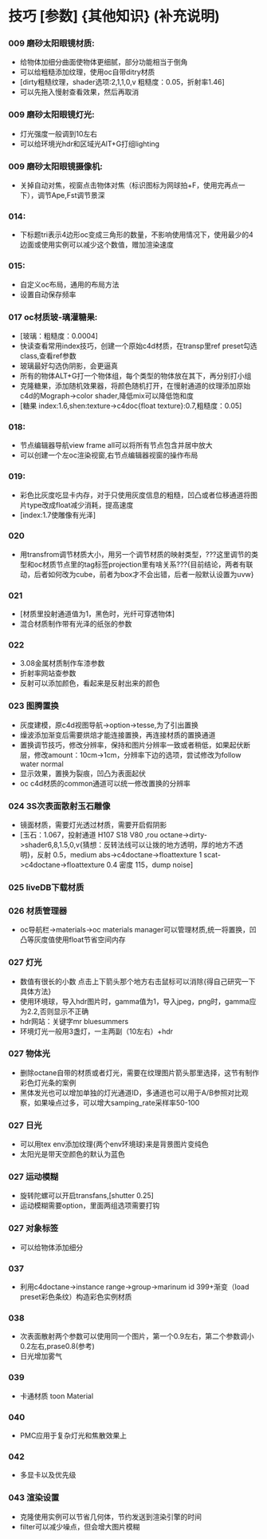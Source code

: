 # 技巧  [参数]  {其他知识}  (补充说明)
### 009 磨砂太阳眼镜材质:
  * 给物体加细分曲面使物体更细腻，部分功能相当于倒角
  * 可以给粗糙添加纹理，使用oc自带ditry材质
  * [dirty粗糙纹理，shader选项:2,1,1,0,v 粗糙度：0.05，折射率1.46]
  * 可以先拖入慢射查看效果，然后再取消
### 009 磨砂太阳眼镜灯光:
  * 灯光强度一般调到10左右
  * 可以给环境光hdr和区域光AlT+G打组lighting
### 009 磨砂太阳眼镜摄像机:
  * 关掉自动对焦，视窗点击物体对焦（标识图标为网球拍+F，使用完再点一下），调节Ape,Fst调节景深
### 014:
  * 下标题tri表示4边形oc变成三角形的数量，不影响使用情况下，使用最少的4边面或使用实例可以减少这个数值，赠加渲染速度
### 015:
  * 自定义oc布局，通用的布局方法
  * 设置自动保存频率
### 017 oc材质玻-璃灌糖果:
  * [玻璃：粗糙度：0.0004]
  * 快读查看常用index技巧，创建一个原始c4d材质，在transp里ref preset勾选class,查看ref参数
  * 玻璃最好勾选伪阴影，会更逼真
  * 所有的物体ALT+G打一个物体组，每个类型的物体放在其下，再分别打小组
  * 克隆糖果，添加随机效果器，将颜色随机打开，在慢射通道的纹理添加原始c4d的Mograph->color shader,降低mix可以降低饱和度
  * [糖果 index:1.6,shen:texture->c4doc{float texture}:0.7,粗糙度：0.05]
### 018:
  * 节点编辑器导航view frame all可以将所有节点包含并居中放大
  * 可以创建一个左oc渲染视窗,右节点编辑器视窗的操作布局
### 019:
  * 彩色比灰度吃显卡内存，对于只使用灰度信息的粗糙，凹凸或者位移通道将图片type改成float减少消耗，提高速度
  * [index:1.7使雕像有光泽]
### 020
  * 用transfrom调节材质大小，用另一个调节材质的映射类型，???这里调节的类型和oc材质节点里的tag标签projection里有啥关系???{目前结论，两者有联动，后者如何改为cube，前者为box才不会出错，后者一般默认设置为uvw}
### 021
  * [材质里投射通道值为1，黑色时，光纤可穿透物体]
  * 混合材质制作带有光泽的纸张的参数
### 022
  * 3.08金属材质制作车漆参数
  * 折射率网站查参数
  * 反射可以添加颜色，看起来是反射出来的颜色
### 023 图腾置换
  * 灰度建模，原c4d视图导航->option->tesse,为了引出置换
  * 燥波添加渐变后需要烘焙才能连接置换，再连接材质的置换通道
  * 置换调节技巧，修改分辨率，保持和图片分辨率一致或者稍低，如果起伏断层，修改amount：10cm->1cm，分辨率下边的选项，尝试修改为follow water normal
  * 显示效果，置换为裂痕，凹凸为表面起伏
  * oc c4d材质的common通道可以统一修改置换的分辨率
### 024 3S次表面散射玉石雕像
  * 镜面材质，需要灯光透过材质，需要开启假阴影
  * [玉石：1.067，投射通道 H107 S18 V80 ,rou octane->dirty->shader6,8,1.5,0,v{猜想：反转法线可以让拨的地方透明，厚的地方不透明}，反射 0.5，medium abs->c4doctane->floattexture 1 scat->c4doctane->floattexture 0.4 密度 115，dump noise]
### 025 liveDB下载材质
### 026 材质管理器
  * oc导航栏->materials->oc materials manager可以管理材质,统一将置换，凹凸等灰度值使用float节省空间内存
### 027 灯光
  * 数值有很长的小数 点击上下箭头那个地方右击鼠标可以消除{得自己研究一下具体方法}
  * 使用环境球，导入hdr图片时，gamma值为1，导入jpeg，png时，gamma应为2.2,否则显示不正确
  * hdr网站：关键字mr bluesummers
  * 环境灯光一般用3盏灯，一主两副（10左右）+hdr
### 027 物体光
  * 删除octane自带的材质或者灯光，需要在纹理图片箭头那里选择，这节有制作彩色灯光条的案例
  * 黑体发光也可以增加单独的灯光通道ID，多通道也可以用于A/B参照对比观察，如果噪点过多，可以增大samping_rate采样率50-100
### 027 日光
  * 可以用tex env添加纹理{两个env环境球}来是背景图片变纯色
  * 太阳光是带天空颜色的默认为蓝色
### 027 运动模糊
  * 旋转陀螺可以开启transfans,[shutter   0.25]
  * 运动模糊需要option，里面两组选项需要打钩
### 027 对象标签
  * 可以给物体添加细分
### 037 
  * 利用c4doctane->instance range->group->marinum id 399+渐变（load preset彩色条纹）构造彩色实例材质
### 038
  * 次表面散射两个参数可以使用同一个图片，第一个0.9左右，第二个参数调小0.2左右,prase0.8(参考)
  * 日光增加雾气
### 039
  * 卡通材质 toon Material
### 040
  * PMC应用于复杂灯光和焦散效果上
### 042
  * 多显卡以及优先级
### 043 渲染设置
  * 克隆使用实例可以节省几何体，节约发送到渲染引擎的时间
  * filter可以减少噪点，但会增大图片模糊
